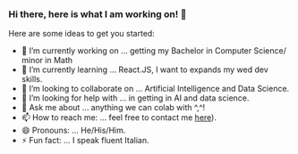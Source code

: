 ### Hi there, here is what I am working on! 👋

<!--**TheWizard91/TheWizard91** is a ✨ _special_ ✨ repository because its `README.md` (this file) appears on your GitHub profile. -->

Here are some ideas to get you started:

- 🔭 I’m currently working on ... getting my Bachelor in Computer Science/ minor in Math
- 🌱 I’m currently learning ... React.JS, I want to expands my wed dev skills. 
- 👯 I’m looking to collaborate on ... Artificial Intelligence and Data Science.
- 🤔 I’m looking for help with ... in getting in AI and data science.
- 💬 Ask me about ... anything we can colab with ^,^!
- 📫 How to reach me: ... feel free to contact me [here](https://emmanuelcodes.netlify.app/)).
- 😄 Pronouns: ... He/His/Him.
- ⚡ Fun fact: ... I speak fluent Italian.
